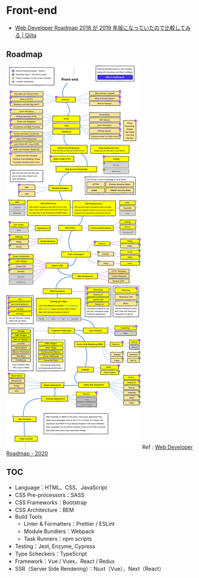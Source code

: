 # Front-end

- [Web Developer Roadmap 2018 が 2019 年版になっていたので比較してみる | Qiita](https://qiita.com/ushironoko/items/a2420cf4a28af56907e5)

## Roadmap

![Front-end](./images/README_Front-end.png)
Ref : [Web Developer Roadmap - 2020](https://github.com/kamranahmedse/developer-roadmap)

## TOC

- Language：HTML、CSS、JavaScript
- CSS Pre-processors：SASS
- CSS Frameworks：Bootstrap
- CSS Architecture：BEM
- Build Tools
  - Linter & Formatters：Prettier / ESLint
  - Module Bundlers：Webpack
  - Task Runners：npm scripts
- Testing：Jest, Enzyme, Cypress
- Type Scheckers：TypeScript
- Framework：Vue / Vuex、React / Redux
- SSR（Server Side Rendering）：Nuxt（Vue）、Next（React）
